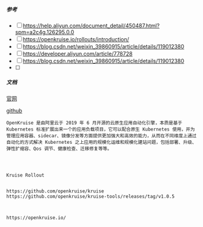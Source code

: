 ##### 参考

- [ ] https://help.aliyun.com/document_detail/450487.html?spm=a2c4g.126295.0.0
- [ ] https://openkruise.io/rollouts/introduction/
- [ ] https://blog.csdn.net/weixin_39860915/article/details/119012380
- [ ] https://developer.aliyun.com/article/778728
- [ ] https://blog.csdn.net/weixin_39860915/article/details/119012380
- [ ] 



##### 文档

[官网](https://openkruise.io/)

[github](https://github.com/openkruise/kruise)





```
OpenKruise 是由阿里云于 2019 年 6 月开源的云原生应用自动化引擎，本质是基于 Kubernetes 标准扩展出来一个的应用负载项目，它可以配合原生 Kubernetes 使用，并为管理应用容器、sidecar、镜像分发等方面提供更加强大和高效的能力，从而在不同维度上通过自动化的方式解决 Kubernetes 之上应用的规模化运维和规模化建站问题，包括部署、升级、弹性扩缩容、Qos 调节、健康检查、迁移修复等等。
```



```



Kruise Rollout


https://github.com/openkruise/kruise
https://github.com/openkruise/kruise-tools/releases/tag/v1.0.5



https://openkruise.io/



```



